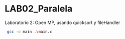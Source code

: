 # LAB02_Paralela
Laboratorio 2: Open MP, usando quicksort y fileHandler

 ```sh
  gcc -o main .\main.c 
  ```
